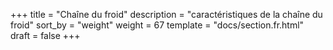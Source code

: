 +++
title = "Chaîne du froid"
description = "caractéristiques de la chaîne du froid"
sort_by = "weight"
weight = 67
template = "docs/section.fr.html"
draft = false
+++
